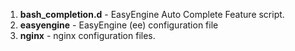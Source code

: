 1. **bash_completion.d** -  EasyEngine Auto Complete Feature script.
1. **easyengine** -  EasyEngine (ee) configuration file	
1. **nginx** - nginx configuration files.